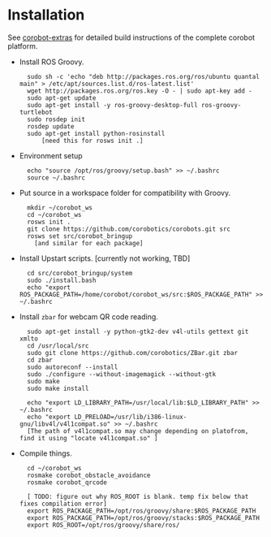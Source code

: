 # Installation

See [corobot-extras](https://github.com/corobotics/corobot-extras) for detailed build instructions of the complete corobot platform.

- Install ROS Groovy.

		sudo sh -c 'echo "deb http://packages.ros.org/ros/ubuntu quantal main" > /etc/apt/sources.list.d/ros-latest.list'
        wget http://packages.ros.org/ros.key -O - | sudo apt-key add -
        sudo apt-get update
        sudo apt-get install -y ros-groovy-desktop-full ros-groovy-turtlebot
		sudo rosdep init
		rosdep update
		sudo apt-get install python-rosinstall 
			[need this for rosws init .]
		
- Environment setup

		echo "source /opt/ros/groovy/setup.bash" >> ~/.bashrc
		source ~/.bashrc

- Put source in a workspace folder for compatibility with Groovy.

        mkdir ~/corobot_ws
        cd ~/corobot_ws
        rosws init .
        git clone https://github.com/corobotics/corobots.git src
        rosws set src/corobot_bringup
          [and similar for each package]

- Install Upstart scripts. [currently not working, TBD]

        cd src/corobot_bringup/system
        sudo ./install.bash
        echo "export ROS_PACKAGE_PATH=/home/corobot/corobot_ws/src:$ROS_PACKAGE_PATH" >> ~/.bashrc

- Install `zbar` for webcam QR code reading.

        sudo apt-get install -y python-gtk2-dev v4l-utils gettext git xmlto
        cd /usr/local/src
        sudo git clone https://github.com/corobotics/ZBar.git zbar
        cd zbar
        sudo autoreconf --install
        sudo ./configure --without-imagemagick --without-gtk
        sudo make
        sudo make install
        
        echo "export LD_LIBRARY_PATH=/usr/local/lib:$LD_LIBRARY_PATH" >> ~/.bashrc
        echo "export LD_PRELOAD=/usr/lib/i386-linux-gnu/libv4l/v4l1compat.so" >> ~/.bashrc
        [The path of v4l1compat.so may change depending on platofrom, find it using "locate v4l1compat.so" ]

		
- Compile things.

        cd ~/corobot_ws
        rosmake corobot_obstacle_avoidance
        rosmake corobot_qrcode
        
        [ TODO: figure out why ROS_ROOT is blank. temp fix below that fixes compilation error]
        export ROS_PACKAGE_PATH=/opt/ros/groovy/share:$ROS_PACKAGE_PATH
        export ROS_PACKAGE_PATH=/opt/ros/groovy/stacks:$ROS_PACKAGE_PATH
        export ROS_ROOT=/opt/ros/groovy/share/ros/
